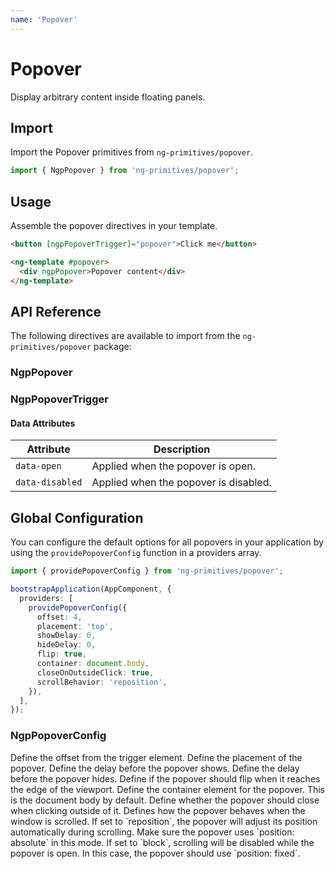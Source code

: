 ```yaml
---
name: 'Popover'
---
```


# Popover

Display arbitrary content inside floating panels.

<docs-example name="popover"></docs-example>

## Import

Import the Popover primitives from `ng-primitives/popover`.

```ts
import { NgpPopover } from 'ng-primitives/popover';
```

## Usage

Assemble the popover directives in your template.

```html
<button [ngpPopoverTrigger]="popover">Click me</button>

<ng-template #popover>
  <div ngpPopover>Popover content</div>
</ng-template>
```

## API Reference

The following directives are available to import from the `ng-primitives/popover` package:

### NgpPopover

<api-docs name="NgpPopover"></api-docs>

### NgpPopoverTrigger

<api-docs name="NgpPopoverTrigger"></api-docs>

#### Data Attributes

| Attribute       | Description                           |
| --------------- | ------------------------------------- |
| `data-open`     | Applied when the popover is open.     |
| `data-disabled` | Applied when the popover is disabled. |

## Global Configuration

You can configure the default options for all popovers in your application by using the `providePopoverConfig` function in a providers array.

```ts
import { providePopoverConfig } from 'ng-primitives/popover';

bootstrapApplication(AppComponent, {
  providers: [
    providePopoverConfig({
      offset: 4,
      placement: 'top',
      showDelay: 0,
      hideDelay: 0,
      flip: true,
      container: document.body,
      closeOnOutsideClick: true,
      scrollBehavior: 'reposition',
    }),
  ],
});
```

### NgpPopoverConfig

<prop-details name="offset" type="number">
  Define the offset from the trigger element.
</prop-details>

<prop-details name="placement" type="'top' | 'right' | 'bottom' | 'left'">
  Define the placement of the popover.
</prop-details>

<prop-details name="showDelay" type="number">
  Define the delay before the popover shows.
</prop-details>

<prop-details name="hideDelay" type="number">
  Define the delay before the popover hides.
</prop-details>

<prop-details name="flip" type="boolean">
  Define if the popover should flip when it reaches the edge of the viewport.
</prop-details>

<prop-details name="container" type="HTMLElement">
  Define the container element for the popover. This is the document body by default.
</prop-details>

<prop-details name="closeOnOutsideClick" type="boolean">
  Define whether the popover should close when clicking outside of it.
</prop-details>

<prop-details name="scrollBehavior" type="reposition | block">
Defines how the popover behaves when the window is scrolled. If set to `reposition`, the popover will adjust its position automatically during scrolling. Make sure the popover uses `position: absolute` in this mode. If set to `block`, scrolling will be disabled while the popover is open. In this case, the popover should use `position: fixed`.
</prop-details>
